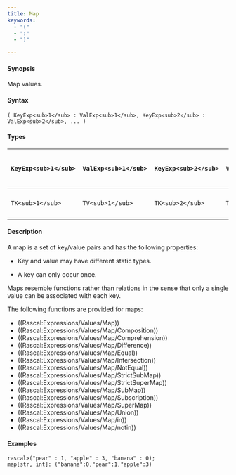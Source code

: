 ```yaml
---
title: Map
keywords:
  - "("
  - ":"
  - ")"

---
```


#### Synopsis

Map values.

#### Syntax

`( KeyExp<sub>1</sub> : ValExp<sub>1</sub>, KeyExp<sub>2</sub> : ValExp<sub>2</sub>, ... )`

#### Types


| `KeyExp<sub>1</sub>` | `ValExp<sub>1</sub>` | `KeyExp<sub>2</sub>` | `ValExp<sub>2</sub>` | ... | `( KeyExp<sub>1</sub> : ValExp<sub>1</sub>, KeyExp<sub>2</sub> : ValExp<sub>2</sub>, ... )`   |
| --- | --- | --- | --- | --- | --- |
| `TK<sub>1</sub>`     |  `TV<sub>1</sub>`    |  `TK<sub>2</sub>`    | `TV<sub>2</sub>`     | ... | `map[lub(TK<sub>1</sub>, TK<sub>2</sub>, ... ) , lub(TV<sub>1</sub>, TV<sub>2</sub>, ... )]`  |


#### Description

A map is a set of key/value pairs and has the following properties:

*  Key and value may have different static types.

*  A key can only occur once.


Maps resemble functions rather than relations in the sense that only a single value can be associated with each key.

The following functions are provided for maps:

* ((Rascal:Expressions/Values/Map))
* ((Rascal:Expressions/Values/Map/Composition))
* ((Rascal:Expressions/Values/Map/Comprehension))
* ((Rascal:Expressions/Values/Map/Difference))
* ((Rascal:Expressions/Values/Map/Equal))
* ((Rascal:Expressions/Values/Map/Intersection))
* ((Rascal:Expressions/Values/Map/NotEqual))
* ((Rascal:Expressions/Values/Map/StrictSubMap))
* ((Rascal:Expressions/Values/Map/StrictSuperMap))
* ((Rascal:Expressions/Values/Map/SubMap))
* ((Rascal:Expressions/Values/Map/Subscription))
* ((Rascal:Expressions/Values/Map/SuperMap))
* ((Rascal:Expressions/Values/Map/Union))
* ((Rascal:Expressions/Values/Map/in))
* ((Rascal:Expressions/Values/Map/notin))

#### Examples


```rascal-shell
rascal>("pear" : 1, "apple" : 3, "banana" : 0);
map[str, int]: ("banana":0,"pear":1,"apple":3)
```


